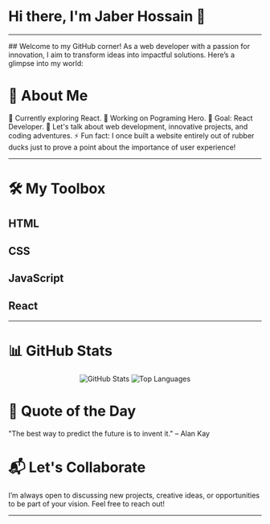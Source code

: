 # Hi there, I'm Jaber Hossain 👋

<hr/>
## Welcome to my GitHub corner! As a web developer with a passion for innovation, I aim to transform ideas into impactful solutions. Here’s a glimpse into my world:


# 🌟 About Me

🌱 Currently exploring React.
💼 Working on Pograming Hero.
🎯 Goal: React Developer.
💬 Let's talk about web development, innovative projects, and coding adventures.
⚡ Fun fact: I once built a website entirely out of rubber ducks just to prove a point about the importance of user experience!


<hr/>

# 🛠️ My Toolbox

## HTML
## CSS
## JavaScript
## React


<hr/>

# 📊 GitHub Stats
<div align="center">
  <img src="https://github-readme-stats.vercel.app/api?username=yourusername&show_icons=true&theme=radical" alt="GitHub Stats" />
  <img src="https://github-readme-stats.vercel.app/api/top-langs/?username=yourusername&layout=compact&theme=radical" alt="Top Languages" />
</div>


# 🌱 Quote of the Day
"The best way to predict the future is to invent it." – Alan Kay


# 📬 Let's Collaborate
I’m always open to discussing new projects, creative ideas, or opportunities to be part of your vision. Feel free to reach out!


<hr/>



<!---
Developer-Jaber/Developer-Jaber is a ✨ special ✨ repository because its `README.md` (this file) appears on your GitHub profile.
You can click the Preview link to take a look at your changes.
--->
